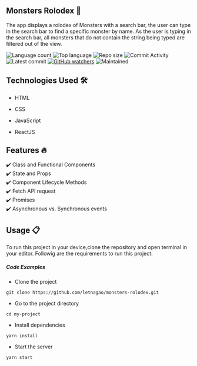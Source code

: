 ## Monsters Rolodex 🎯
The app displays a rolodex of Monsters with a search bar, the user can type in the search bar to find a specific monster by name. As the user is typing in the search bar, all monsters that do not contain the string being typed are filtered out of the view.

![Language count](https://img.shields.io/github/languages/count/letnagao/monsters-rolodex?color=green)
![Top language](https://img.shields.io/github/languages/top/letnagao/monsters-rolodex?color=ff69b4)
![Repo size](https://img.shields.io/github/repo-size/letnagao/monsters-rolodex?color=yellow)
![Commit Activity](https://img.shields.io/github/commit-activity/y/letnagao/monsters-rolodex?color=blue)
![Latest commit](https://img.shields.io/github/last-commit/letnagao/monsters-rolodex?color=red)
[![GitHub watchers](https://img.shields.io/github/watchers/letnagao/monsters-rolodex?logo=GitHub)](https://github.com/letnagao/monsters-rolodex/watchers)
![Maintained](https://img.shields.io/maintenance/yes/9999)

</ul><h2>Technologies Used 🛠️</h2>
<ul>
<li>HTML</li>
</ul><ul>
<li>CSS</li>
</ul><ul>
<li>JavaScript</li>
</ul><ul>
<li>ReactJS</li>
  
</ul><h2> Features 🔥</h2>
✔️ Class and Functional Components <br />
✔️ State and Props <br />
✔️ Component Lifecycle Methods <br />
✔️ Fetch API request <br />
✔️ Promises <br />
✔️ Asynchronous vs. Synchronous events <br />
  
## Usage 📋
<p>To run this project in your device,clone the repository and open terminal in your editor. Followig are the requirements to run this project:</p><h5>Code Examples</h5><ul>
<li>Clone the project</li>
</ul><p><code>git clone https://github.com/letnagao/monsters-rolodex.git </code></p><ul>
<li>Go to the project directory</li>
</ul><p><code>cd my-project  </code></p><ul>
<li>Install dependencies</li>
</ul><p><code>yarn install </code></p><ul>
<li>Start the server</li>
</ul><p><code>yarn start</code></p>
